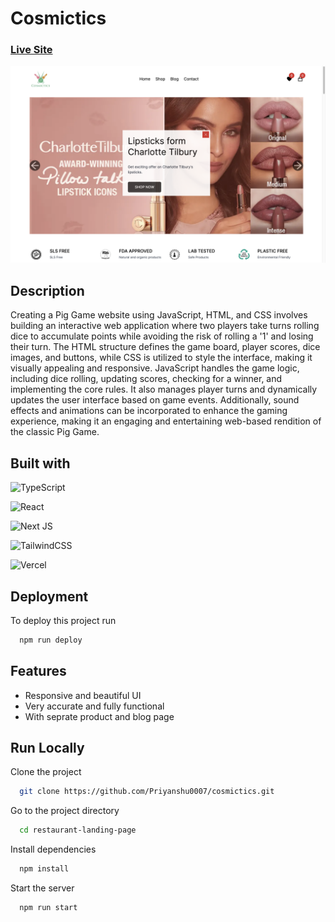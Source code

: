
# Cosmictics
### [Live Site](https://cosmictics.vercel.app/)

![scre](https://github.com/Priyanshu0007/cosmictics/blob/main/public/cosmetic.png?raw=true "Optional title")

## Description

Creating a Pig Game website using JavaScript, HTML, and CSS involves building an interactive web application where two players take turns rolling dice to accumulate points while avoiding the risk of rolling a '1' and losing their turn. The HTML structure defines the game board, player scores, dice images, and buttons, while CSS is utilized to style the interface, making it visually appealing and responsive. JavaScript handles the game logic, including dice rolling, updating scores, checking for a winner, and implementing the core rules. It also manages player turns and dynamically updates the user interface based on game events. Additionally, sound effects and animations can be incorporated to enhance the gaming experience, making it an engaging and entertaining web-based rendition of the classic Pig Game.


## Built with

![TypeScript](https://img.shields.io/badge/typescript-%23007ACC.svg?style=flat-square&logo=typescript&logoColor=white)

![React](https://img.shields.io/badge/react-%2320232a.svg?style=flat-square&logo=react&logoColor=%2361DAFB)

![Next JS](https://img.shields.io/badge/Next-black?style=flat-square&logo=next.js&logoColor=white)

![TailwindCSS](https://img.shields.io/badge/tailwindcss-%2338B2AC.svg?style=flat-square&logo=tailwind-css&logoColor=white)

![Vercel](https://img.shields.io/badge/vercel-%23000000.svg?style=flat-square&logo=vercel&logoColor=white)







## Deployment

To deploy this project run

```bash
  npm run deploy
```


## Features

- Responsive and beautiful UI
- Very accurate and fully functional
- With seprate product and blog page



## Run Locally

Clone the project

```bash
  git clone https://github.com/Priyanshu0007/cosmictics.git
```

Go to the project directory

```bash
  cd restaurant-landing-page
```

Install dependencies

```bash
  npm install
```

Start the server

```bash
  npm run start
```

